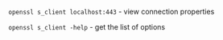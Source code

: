 `openssl s_client localhost:443` - view connection properties

`openssl s_client -help` - get the list of options
